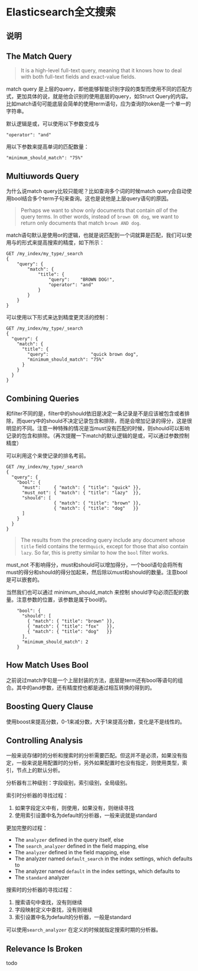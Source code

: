 # Elasticsearch全文搜索

## 说明
## The Match Query

> It is a high-level full-text query, meaning that it knows how to deal with both full-text fields and exact-value fields.

match query 是上层的query，即他能够智能识别字段的类型而使用不同的匹配方式，更加具体的说，就是他会识别的使用底层的query，如Struct Query的内容。比如match语句可能底层会简单的使用term语句，应为查询的token是一个单一的字符串。

默认逻辑是或，可以使用以下参数变成与

```
"operator": "and"
```

用以下参数来提高单词的匹配数量：

```
"minimum_should_match": "75%"
```

## Multiuwords Query

为什么说match query比较只能呢？比如查询多个词的时候match query会自动使用bool结合多个term子句来查询。这也是说他是上层query语句的原因。

> Perhaps we want to show only documents that contain *all* of the query terms. In other words, instead of `brown OR dog`, we want to return only documents that match `brown AND dog`.

match语句默认是使用or的逻辑，也就是说匹配到一个词就算是匹配，我们可以使用与的形式来提高搜索的精度，如下所示：

```
GET /my_index/my_type/_search
{
    "query": {
        "match": {
            "title": {      
                "query":    "BROWN DOG!",
                "operator": "and"
            }
        }
    }
}
```

可以使用以下形式来达到精度更灵活的控制：

```
GET /my_index/my_type/_search
{
  "query": {
    "match": {
      "title": {
        "query":                "quick brown dog",
        "minimum_should_match": "75%"
      }
    }
  }
}
```
## Combining Queries

和filter不同的是，filter中的should依旧是决定一条记录是不是应该被包含或者排除，而query中的should不决定记录包含和排除，而是会增加记录的得分，这是很明显的不同。注意一种特殊的情况是当must没有匹配的时候，则should可以影响记录的包含和排除。（再次提醒一下match的默认逻辑的是或，可以通过参数控制精度）

可以利用这个来使记录的排名考前。

```
GET /my_index/my_type/_search
{
  "query": {
    "bool": {
      "must":     { "match": { "title": "quick" }},
      "must_not": { "match": { "title": "lazy"  }},
      "should": [
                  { "match": { "title": "brown" }},
                  { "match": { "title": "dog"   }}
      ]
    }
  }
}
```

> The results from the preceding query include any document whose `title` field contains the term`quick`, except for those that also contain `lazy`. So far, this is pretty similar to how the `bool` filter works.

must_not 不影响得分，must和should可以增加得分，一个bool语句会将所有must的得分和should的得分加起来，然后除以must和should的数量。注意bool是可以嵌套的。

当然我们也可以通过 minimum_should_match 来控制 should字句必须匹配的数量。注意参数的位置，该参数是属于bool的。

```
    "bool": {
      "should": [
        { "match": { "title": "brown" }},
        { "match": { "title": "fox"   }},
        { "match": { "title": "dog"   }}
      ],
      "minimum_should_match": 2 
    }
```

## How Match Uses Bool

之前说过match字句是一个上层封装的方法，底层是term还有bool等语句的组合。其中的and参数，还有精度控也都是通过相互转换的得到的。

## Boosting Query Clause

使用boost来提高分数，0-1来减分数，大于1来提高分数，变化是不是线性的。

## Controlling Analysis

一般来说存储时的分析和搜索时的分析需要匹配。但这并不是必须，如果没有指定，一般来说是用配置时的分析，另外如果配置时也没有指定，则使用类型，索引，节点上的默认分析。

分析器有三种级别：字段级别，索引级别，全局级别。

索引时分析器的寻找过程：

1. 如果字段定义中有，则使用，如果没有，则继续寻找
2. 使用索引设置中名为default的分析器，一般来说就是standard

更加完整的过程：

- The `analyzer` defined in the query itself, else
- The `search_analyzer` defined in the field mapping, else
- The `analyzer` defined in the field mapping, else
- The analyzer named `default_search` in the index settings, which defaults to
- The analyzer named `default` in the index settings, which defaults to
- The `standard` analyzer

搜索时的分析器的寻找过程：

1. 搜索语句中查找，没有则继续
2. 字段映射定义中查找，没有则继续
3. 索引设置中名为default的分析器，一般是standard

可以使用`search_analyzer` 在定义的时候就指定搜索时期的分析器。

## Relevance Is Broken

todo